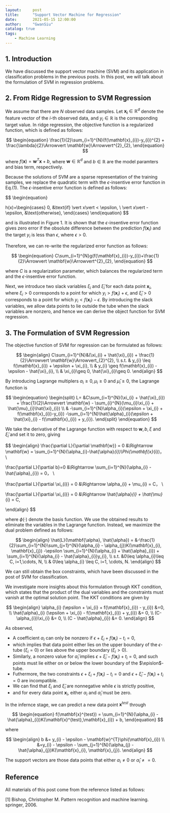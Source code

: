 ```yaml
---
layout:     post
title:      "Support Vector Machine for Regression"
date:       2021-05-15 12:00:00
author:     "GwanSiu"
catalog: true
tags:
    - Machine Learning
---
```


## 1. Introduction

We have discussed the support vector machine (SVM) and its application in classification problems in the previous posts. In this post, we will talk about the formulation of SVM in regression problems.

## 2. From Ridge Regression to SVM Regression 

We assume that there are $N$ observed data samples. Let $\mathbf{x_{i}} \in \mathbb{R}^{d}$ denote the feature vector of the $i$-th observed data, and $y_{i}\in \mathbb{R}$ is the corresponding target value. In ridge regression, the objective function is a regularized function, which is defined as follows:

$$
\begin{equation}
\frac{1}{2}\sum_{i=1}^{N}(f(\mathbf{x}_{i})-y_{i})^{2} + \frac{\lambda}{2}\Arrowvert \mathbf{w}\Arrowvert^{2}_{2},
\end{equation}
$$

where $f(\mathbf{x}) = \mathbf{w}^{T}\mathbf{x}+b$, where $\mathbf{w}\in\mathbb{R}^{d}$ and $b\in\mathbb{R}$ are the model paramters and bias term, respectively. 

Because the solutions of SVM are a sparse representation of the training samples, we replace the quadratic term with the $\epsilon$-insentive error function in Eq.(1). The $\epsilon$-insentive error function is defined as follows:

$$
\begin{equation}

h(x)=\begin{cases}
0, &\text{if} \vert x\vert < \epsilon, \\
\vert x\vert -\epsilon, &\text{otherwise},
\end{cases}
\end{equation}
$$

and is illustrated in Figure 1. It is shown that the $\epsilon$-insentive error function gives zero error if the obsolute difference between the prediction $f(\mathbf{x}_{i})$ and the target $y_{i}$ is less than $\epsilon$, where $\epsilon>0$. 

Therefore, we can re-write the regularized error function as follows:

$$
\begin{equation}
C\sum_{i=1}^{N}g(f(\mathbf{x}_{i})-y_{i})+\frac{1}{2}\Arrowvert \mathbf{w}\Arrowvert^{2}_{2},
\end{equation}
$$

where $C$ is a regularization parameter, which balances the regularized term and the $\epsilon$-insentive error function.

Next, we introduce two slack variables $\xi_{i}$ and $\hat{\xi}_{i}$ for each data point $\mathbf{x}_{i}$, where $\xi_{i}>0$ corresponds to a point for which $y_{i} > f(\mathbf{x}_{i}) + \epsilon$, and $\hat{\xi}_{i}>0$ corresponds to a point for which $y_{i}<f(\mathbf{x}_{i})-\epsilon$. By introducing the slack variables, we allow data points to lie outside the tube when the slack variables are nonzero, and hence we can derive the object function for SVM regression.

## 3. The Formulation of SVM Regression

The objective function of SVM for regression can be formulated as follows:

$$
\begin{align}
C\sum_{i=1}^{N}&(\xi_{i} + \hat{\xi}_{i}) + \frac{1}{2}\Arrowvert \mathbf{w}\Arrowvert_{2}^{2}, \\
s.t. & y_{i} \leq f(\mathbf{x}_{i}) + \epsilon + \xi_{i}, \\
& y_{i} \geq f(\mathbf{x}_{i}) - \epsilon - \hat{\xi}_{i}, \\
& \xi_{i}\geq 0, \hat{\xi}_{i}\geq 0.
\end{align}
$$

By introducing Lagrange multiplers $\alpha_{i}\geq 0, \mu_{i}\geq 0$ and $\hat{\mu}_{i}\geq 0$, the Lagrange function is

$$
\begin{equation}
\begin{split}
L= &C\sum_{i=1}^{N}(\xi_{i} + \hat{\xi}_{i}) + \frac{1}{2}\Arrowvert \mathbf{w} - \sum_{i}^{N}(\mu_{i}\xi_{i} + \hat{\mu}_{i}\hat{\xi}_{i}) \\
& -\sum_{i=1}^{N}\alpha_{i}(\epsilon + \xi_{i} + f(\mathbf{x}_{i})-y_{i}) -\sum_{i=1}^{N}\hat{\alpha}_{i}(\epsilon + \hat{\xi}_{i} - f(\mathbf{x}_{i}) + y_{i}).
\end{split}
\end{equation}
$$

We take the derivative of the Lagrange function with respect to $\mathbf{w}, b, \xi$ and $\hat{\xi}_{i}$ and set it to zero, giving

$$
\begin{align}
\frac{\partial L}{\partial \mathbf{w}} = 0 &\Rightarrow \mathbf{w} = \sum_{i=1}^{N}(\alpha_{i}-\hat{\alpha}_{i})\Phi(\mathbf{x}_{i})， \\

\frac{\partial L}{\partial b}=0 &\Rightarrow \sum_{i=1}^{N}(\alpha_{i} - \hat{\alpha}_{i}) = 0， \\

\frac{\partial L}{\partial \xi_{i}} = 0 &\Rightarrow \alpha_{i} + \mu_{i} = C， \\

\frac{\partial L}{\partial \xi_{i}} = 0 &\Rightarrow \hat{\alpha}_{i} + \hat{\mu}_{i} = C,

\end{align}
$$

where $\phi(\cdot)$ denote the basis function. We use the obtained results to eliminate the variables in the Lagrange function. Instead, we maximize the dual problem defined as follows:

$$
\begin{align}
\hat{L}(\mathbf{\alpha}, \hat{\alpha}) = &-\frac{1}{2}\sum_{i=1}^{N}\sum_{j=1}^{N}(\alpha_{i} - \alpha_{j})K(\mathbf{x}_{i}, \mathbf{x}_{j}) -\epsilon \sum_{i=1}^{N}(\alpha_{i} + \hat{\alpha}_{i}) + \sum_{i=1}^{N}(\alpha_{i} - \hat{\alpha}_{i})y_{i}, \\
s.t. &0\leq \alpha_{i}\leq C, i=1,\cdots, N, \\
& 0\leq \alpha_{i} \leq C, i=1, \cdots, N.
\end{align}
$$

We can still obtain the box constraints, which have been discussed in the post of SVM for classification.

We investigate more insights about this formulation through KKT condition, which states that the product of the dual variables and the constraints must vanish at the optimal solution point. The KKT conditions are given by

$$
\begin{align}
\alpha_{i} (\epsilon + \xi_{i} + f(\mathbf{x}_{i}) - y_{i}) &=0, \\
\hat{\alpha}_{i} (\epsilon + \xi_{i} - f(\mathbf{x}_{i}) + y_{i}) &= 0, \\
(C- \alpha_{i})\xi_{i} &= 0, \\
(C - \hat{\alpha}_{i}) &= 0.
\end{align}
$$

As observed, 

- A coefficient $\alpha_{i}$ can only be nonzero if $\epsilon + \xi_{i}+f(\mathbf{x}_{i}) - t_{i}=0$, 
- which implies that data point either lies on the upper boundary of the $\epsilon$-tube ($\xi_{i}=0$) or lies above the upper boundary $(\xi_{i} > 0)$. 
- Similarly, a nonzero value for $\hat{\alpha}_{i}$ implies $\epsilon + \hat{\xi}_{i} - f(\mathbf{x}_{i}) + t_{i} = 0$, and such points must lie either on or below the lower boundary of the $\epislon$-tube. 
- Futhermore, the two constraints $\epsilon + \xi_{i} + f(\mathbf{x}_{i}) - t_{i} = 0$ and $\epsilon + \hat{\xi}_{i} - f(\mathbf{x}_{i}) + t_{i} = 0$ are incompatible. 
- We can find that $\xi_{i}$ and $\hat{\xi}_{i}$ are nonnegative while $\epsilon$ is strictly positive, 
- and for every data point $\mathbf{x}_{i}$, either $\alpha_{i}$ and $\hat{\alpha}_{i}$ must be zero.

In the infernce stage, we can predict a new data point $\mathbf{x}^{test}$ through

$$
\begin{equation}
f(\mathbf{x}^{test}) = \sum_{i=1}^{N}(\alpha_{i} - \hat{\alpha}_{i})K(\mathbf{x}^{test},\mathbf{x}_{i}) + b,
\end{equation}
$$

where 

$$
\begin{align}
b &= y_{i} - \epsilon - \mathbf{w}^{T}\phi(\mathbf{x}_{i}) \\ 
&=y_{i} - \epsilon - \sum_{j=1}^{N}(\alpha_{j} - \hat{\alpha}_{j})K(\mathbf{x}_{i}, \mathbf{x}_{j}).
\end{align}
$$

The support vectors are those data points that either $\alpha_{i}\neq 0$ or $\hat{\alpha}_{i}\neq =0$.

## Reference

All materials of this post come from the reference listed as follows:

[1] Bishop, Christopher M. Pattern recognition and machine learning. springer, 2006.













